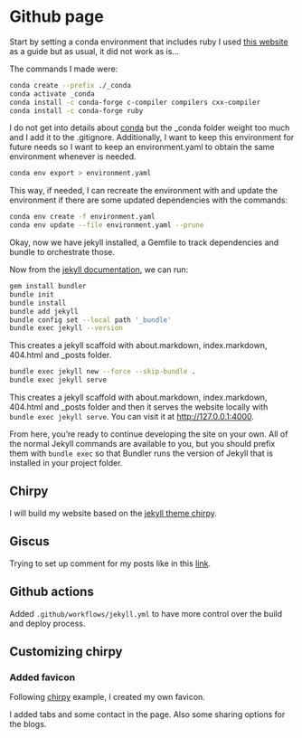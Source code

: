 # Github page

Start by setting a conda environment that includes ruby
I used [this website](https://s-canchi.github.io/2021-04-30-jekyll-conda/)
as a guide but as usual, it did not work as is...

The commands I made were:

```bash
conda create --prefix ./_conda
conda activate _conda
conda install -c conda-forge c-compiler compilers cxx-compiler
conda install -c conda-forge ruby
```

I do not get into details about [conda](https://docs.conda.io/projects/conda/en/latest/user-guide/index.html) but the \_conda folder weight too much and I add it to the .gitignore.
Additionally, I want to keep this environment for future needs so I want to keep
an environment.yaml to obtain the same environment whenever is needed.

```bash
conda env export > environment.yaml
```

This way, if needed, I can recreate the environment with and update the environment if there are some updated dependencies with the commands:

```bash
conda env create -f environment.yaml
conda env update --file environment.yaml --prune
```

Okay, now we have jekyll installed, a Gemfile to track dependencies and bundle to orchestrate those.

Now from the [jekyll documentation](https://jekyllrb.com/tutorials/using-jekyll-with-bundler/), we can run:

```bash
gem install bundler
bundle init
bundle install
bundle add jekyll
bundle config set --local path '_bundle'
bundle exec jekyll --version
```

This creates a jekyll scaffold with about.markdown, index.markdown, 404.html and
\_posts folder.

```bash
bundle exec jekyll new --force --skip-bundle .
bundle exec jekyll serve
```

This creates a jekyll scaffold with about.markdown, index.markdown, 404.html and
\_posts folder and then it serves the website locally with `bundle exec jekyll serve`.
You can visit it at http://127.0.0.1:4000.

From here, you’re ready to continue developing the site on your own. All of the normal Jekyll commands are available to you, but you should prefix them with `bundle exec` so that Bundler runs the version of Jekyll that is installed in your project folder.

## Chirpy

I will build my website based on the [jekyll theme chirpy](https://github.com/cotes2020/jekyll-theme-chirpy).

## Giscus

Trying to set up comment for my posts like in this [link](https://thiagoalves.ai/adding-comments-to-jekyll-using-giscus/).

## Github actions

Added `.github/workflows/jekyll.yml` to have more control over the build and
deploy process.

## Customizing chirpy

### Added favicon

Following [chirpy](https://chirpy.cotes.page/posts/customize-the-favicon/)
example, I created my own favicon.

I added tabs and some contact in the page.
Also some sharing options for the blogs.
